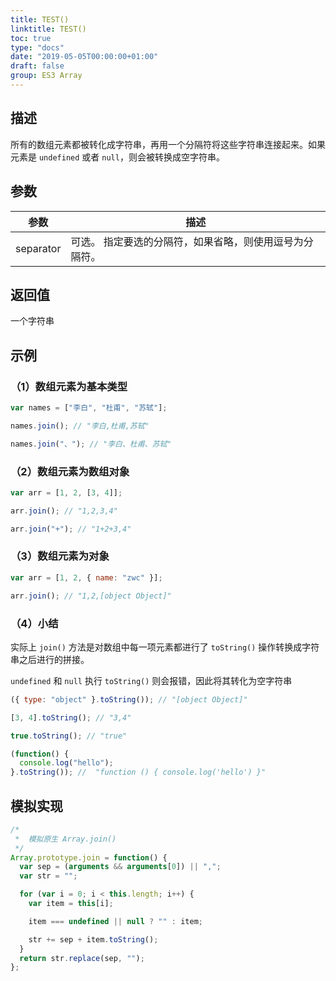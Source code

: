 ```yaml
---
title: TEST()
linktitle: TEST()
toc: true
type: "docs"
date: "2019-05-05T00:00:00+01:00"
draft: false
group: ES3 Array
---
```


## 描述

所有的数组元素都被转化成字符串，再用一个分隔符将这些字符串连接起来。如果元素是 `undefined` 或者 `null`，则会被转换成空字符串。

## 参数

| 参数      | 描述                                                    |
| --------- | ------------------------------------------------------- |
| separator | 可选。 指定要选的分隔符，如果省略，则使用逗号为分隔符。 |

## 返回值

一个字符串

## 示例

### （1）数组元素为基本类型

```js
var names = ["李白", "杜甫", "苏轼"];

names.join(); // "李白,杜甫,苏轼"

names.join("、"); // "李白、杜甫、苏轼"
```

### （2）数组元素为数组对象

```js
var arr = [1, 2, [3, 4]];

arr.join(); // "1,2,3,4"

arr.join("+"); // "1+2+3,4"
```

### （3）数组元素为对象

```js
var arr = [1, 2, { name: "zwc" }];

arr.join(); // "1,2,[object Object]"
```

### （4）小结

实际上 `join()` 方法是对数组中每一项元素都进行了 `toString()` 操作转换成字符串之后进行的拼接。

`undefined` 和 `null` 执行 `toString()` 则会报错，因此将其转化为空字符串

```js
({ type: "object" }.toString()); // "[object Object]"

[3, 4].toString(); // "3,4"

true.toString(); // "true"

(function() {
  console.log("hello");
}.toString()); //  "function () { console.log('hello') }"
```

## 模拟实现

```js
/*
 *  模拟原生 Array.join()
 */
Array.prototype.join = function() {
  var sep = (arguments && arguments[0]) || ",";
  var str = "";

  for (var i = 0; i < this.length; i++) {
    var item = this[i];

    item === undefined || null ? "" : item;

    str += sep + item.toString();
  }
  return str.replace(sep, "");
};
```
